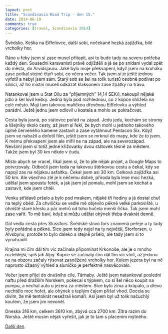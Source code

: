 ```yaml
---
layout: post
title: "Scandinavia Road Trip - den 15."
date: 2014-06-19
comments: true
categories: [travel, Scandinavia 2014]
---
```


Švédsko. Keška na Eiffelovce, další sobi, nečekané hezká zajížďka, bílé vrcholky hor.

<!--more-->

Ráno u řeky jsem si zase musel přitopit, asi to bude tady na severu potřeba každý den. Sousední karavanisti právě odjížděli a já se po snídani vydal zpět do města, do Arvidsjauru. Jaké bylo moje překvapení, když jsem na kruháku zase potkal stejné čtyři sobi, co včera večer. Tak jsem si je ještě jednou vyfotil a nebyl jsem sám. Starý sob se šel na tolik turistů osobně podívat po silnici, až ho místní museli odkázat klaksonem zase zpátky na trávu.

Natankoval jsem u Stat Oilu za "příjemných" 14,14 SEK/l, nakoupil nějaké jídlo a šel lovil kešky. Jedna byla pod rozhlednou, co z kopce shlížela na celé město. Mají tam takovou maličkou dřevěnou Eiffelovku a výhled parádní. Ještě jednu jsem odlovil u kostela a mohlo se pokračovat.

Cesta byla jasná, po státovce pořád na západ. Jedu jedu, kochám se stromy a lišejníky okolo cesty, až jsem si řekl, že bych mohl u jednoho takového úplně červeného kamene zastavit a zase vytáhnout Pentacon Six. Když jsem se nabažil a dofotil film, ještě jsem se mrknul do mapy, kde že to jsem. K mému překvapení jsem ale mířil ne na západ, ale na severozápad. Nevšiml jsem si totiž jedné křižovatky dvou státovek těsně za městem. Takže jsem byl 30 km někde v čudu.

Místo abych se vracel, říkal jsem si, že to jde nějak projet, a Google Maps to potvrzovaly. Odbočil jsem teda na takovou štěrkovou cestu a čekal, kdy se napojí zas na nějakou asfaltku. Čekal jsem asi 30 km. Celková zajížďka asi 50 km. Ale všechno zlé je k něčemu dobré, příroda byla lese moc hezká, udělal jsem spoustu fotek, a jak jsem jel pomalu, mohl jsem se kochat a zastavit, kde jsem chtěl.

Venku střídavě pršelo a bylo pod mrakem, nějaké tři hodiny a já dostal chuť na teplý oběd. Za chviličku se vedle mě objevilo pěkně velké parkoviště, u ohniště staré křeslo a pár metrů od toho hučela menší říčka. Tak jsem mohl zase vařit. To mě baví, když si můžu udělat ohýnek třeba dvakrát denně.

Dál vedla cesta přes Slussfors. Švédské slovo fors znamená peřeje a ty tady byly pořádné a pěkné. Sice jsem tedy nejel na ty největší, Storforsen, u Alvsbynu, protože to bylo daleko a stejně pršelo, ale tady jsem si to vynahradil.

Krajina mi čím dál tím víc začínala připomínat Krkonoše, ale je o mnoho rozlehlejší, spíš jak Alpy. Kopce se začínaly čím dál tím víc vlnit, až jednou se na obzoru začaly rýsovat zasněžené vrcholky hor. Kolem jezera byl na ně naprosto úžasný výhled a sluníčko je perfektně nasvěcovalo.

Večer jsem přijel do dnešního cíle, Tärnaby. Ještě jsem natankoval poslední naftu před dražším Norskem, pokecal s týpkem, co si šel něco koupit na pumpu, a nechal auto u jezera za městem. Sice bylo zima a krápalo, a dřevo nechtělo moc hořet, ale ohýnek s teplým čajem přišel vhod. Docela se divím, že mě tentokrát nesežrali komáři. Asi jsem byl už tolik načuchlý kouřem, že jsem jim nevoněl.

Dneska 316 km, celkem 3610 km, zbývá cca 2700 km. Zítra razím do Norska. Ještě musím nějak vyřešit, jak je to tam s placením mýtného.

[Další den](/blog/2014/scandinavia-road-trip-day-16/).
